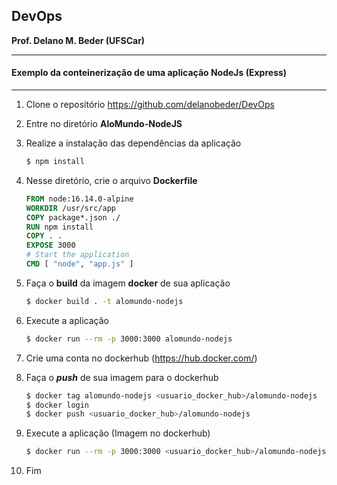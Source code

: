 ## DevOps
**Prof. Delano M. Beder (UFSCar)**

- - -

#### Exemplo da conteinerização de uma aplicação NodeJs (Express)
- - -



1. Clone o repositório https://github.com/delanobeder/DevOps

2. Entre no diretório **AloMundo-NodeJS**

3. Realize a instalação das dependências da aplicação

   ```bash
   $ npm install
   ```

4. Nesse diretório, crie o arquivo **Dockerfile**

   ```dockerfile
   FROM node:16.14.0-alpine 
   WORKDIR /usr/src/app
   COPY package*.json ./
   RUN npm install
   COPY . .
   EXPOSE 3000
   # Start the application
   CMD [ "node", "app.js" ]
   ```
   
5. Faça o **build** da imagem **docker** de sua aplicação

   ```bash
   $ docker build . -t alomundo-nodejs
   ```

6. Execute a aplicação

   ```bash
   $ docker run --rm -p 3000:3000 alomundo-nodejs
   ```

7. Crie uma conta no dockerhub (https://hub.docker.com/)

8. Faça o ***push*** de sua imagem para o dockerhub

   ```bash
   $ docker tag alomundo-nodejs <usuario_docker_hub>/alomundo-nodejs
   $ docker login
   $ docker push <usuario_docker_hub>/alomundo-nodejs
   ```

9. Execute a aplicação (Imagem no dockerhub)

   ```bash
   $ docker run --rm -p 3000:3000 <usuario_docker_hub>/alomundo-nodejs
   ```

10. Fim



